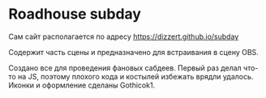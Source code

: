 # Roadhouse subday
Сам сайт располагается по адресу https://dizzert.github.io/subday

Содержит часть сцены и предназначено для встраивания в сцену OBS.

Создано все для проведения фановых сабдеев. Первый раз делал что-то на JS, поэтому плохого кода и костылей избежать врядли удалось. Иконки и оформление сделаны Gothicok1.

